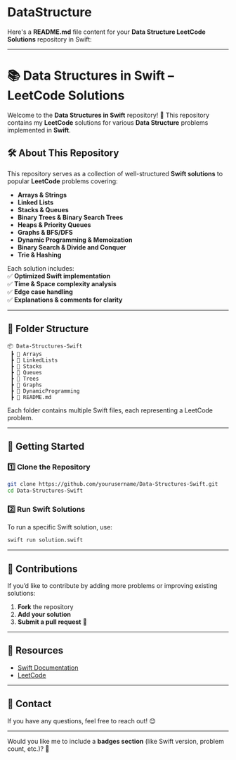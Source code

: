 # DataStructure
Here's a **README.md** file content for your **Data Structure LeetCode Solutions** repository in Swift:  

---

# **📚 Data Structures in Swift – LeetCode Solutions**  

Welcome to the **Data Structures in Swift** repository! 🚀 This repository contains my **LeetCode** solutions for various **Data Structure** problems implemented in **Swift**.  

## **🛠️ About This Repository**  
This repository serves as a collection of well-structured **Swift solutions** to popular **LeetCode** problems covering:  
- **Arrays & Strings**  
- **Linked Lists**  
- **Stacks & Queues**  
- **Binary Trees & Binary Search Trees**  
- **Heaps & Priority Queues**  
- **Graphs & BFS/DFS**  
- **Dynamic Programming & Memoization**  
- **Binary Search & Divide and Conquer**  
- **Trie & Hashing**  

Each solution includes:  
✅ **Optimized Swift implementation**  
✅ **Time & Space complexity analysis**  
✅ **Edge case handling**  
✅ **Explanations & comments for clarity**  

---

## **📂 Folder Structure**
```
📦 Data-Structures-Swift
 ┣ 📂 Arrays
 ┣ 📂 LinkedLists
 ┣ 📂 Stacks
 ┣ 📂 Queues
 ┣ 📂 Trees
 ┣ 📂 Graphs
 ┣ 📂 DynamicProgramming
 ┣ 📜 README.md
```

Each folder contains multiple Swift files, each representing a LeetCode problem.

---

## **🚀 Getting Started**
### **1️⃣ Clone the Repository**
```sh
git clone https://github.com/yourusername/Data-Structures-Swift.git
cd Data-Structures-Swift
```

### **2️⃣ Run Swift Solutions**
To run a specific Swift solution, use:  
```sh
swift run solution.swift
```

---

## **📝 Contributions**
If you’d like to contribute by adding more problems or improving existing solutions:  
1. **Fork** the repository  
2. **Add your solution**  
3. **Submit a pull request** 🎯  

---

## **📌 Resources**
- [Swift Documentation](https://developer.apple.com/documentation/swift)  
- [LeetCode](https://leetcode.com/)  

---

## **📧 Contact**
If you have any questions, feel free to reach out! 😊  

---
Would you like me to include a **badges section** (like Swift version, problem count, etc.)? 🚀
